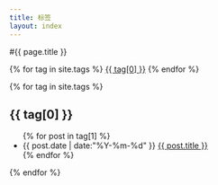 ```yaml
---
title: 标签
layout: index
---
```


#{{ page.title }}

<div id='tag_cloud'>
{% for tag in site.tags %}
<a href="#{{ tag[0] }}" title="{{ tag[0] }}" rel="{{ tag[1].size }}">{{ tag[0] }}</a> 
{% endfor %}
</div>

{% for tag in site.tags %}
<h2 class="listing-seperator" id="{{ tag[0] }}">{{ tag[0] }}</h2>
<ul class="listing">
{% for post in tag[1] %}
  <li class="listing-item">
  <time datetime="{{ post.date | date:"%Y-%m-%d" }}">{{ post.date | date:"%Y-%m-%d" }}</time>
  <a href="{{ post.url }}" title="{{ post.title }}">{{ post.title }}</a>
  </li>
{% endfor %}
</ul>
{% endfor %}
